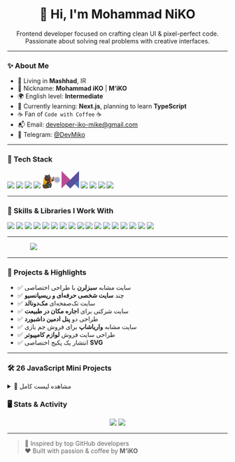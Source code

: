 <h1 align="center">👋 Hi, I'm Mohammad NiKO</h1>
<p align="center">
  Frontend developer focused on crafting clean UI & pixel-perfect code. Passionate about solving real problems with creative interfaces.
</p>

---

### ✨ About Me

- 📍 Living in **Mashhad**, IR
- 💬 Nickname: **Mohammad iKO** | **M’iKO**  
- 🌍 English level: **Intermediate**  
- 🚀 Currently learning: **Next.js**, planning to learn **TypeScript**  
- ☕ Fan of `Code with Coffee` ☕  
- 📬 Email: [developer-iko-mike@gmail.com](mailto:developer-iko-mike@gmail.com)  
- 💬 Telegram: [@DevMiko](https://t.me/DevMiko)  

---

### 🔧 Tech Stack

<p align="left">
  <img src="https://cdn.jsdelivr.net/gh/devicons/devicon/icons/html5/html5-original.svg" width="40" />
  <img src="https://cdn.jsdelivr.net/gh/devicons/devicon/icons/css3/css3-original.svg" width="40" />
  <img src="https://cdn.jsdelivr.net/gh/devicons/devicon/icons/javascript/javascript-original.svg" width="40" />
  <img src="https://cdn.jsdelivr.net/gh/devicons/devicon/icons/react/react-original.svg" width="40" />
  <img src="./zustand.png" width="40" title="Framer Motion" />
  <img src="./framerMotion.png" width="40" title="Zustand" />
  <img src="https://cdn.jsdelivr.net/gh/devicons/devicon/icons/bootstrap/bootstrap-original.svg" width="40" />
  <img src="https://cdn.jsdelivr.net/gh/devicons/devicon/icons/materialui/materialui-original.svg" width="40" />
  <img src="https://cdn.jsdelivr.net/gh/devicons/devicon/icons/axios/axios-plain.svg" width="40" />
  <img src="https://cdn.jsdelivr.net/gh/devicons/devicon/icons/git/git-original.svg" width="40" />
</p>

---

### 🎯 Skills & Libraries I Work With

<p align="left"> <img src="https://img.shields.io/badge/react_router-CA4245?style=for-the-badge&logo=react-router&logoColor=white" /> <img src="https://img.shields.io/badge/react_bootstrap-7952B3?style=for-the-badge&logo=bootstrap&logoColor=white" /> <img src="https://img.shields.io/badge/react_icons-61DAFB?style=for-the-badge&logo=react&logoColor=white" /> <img src="https://img.shields.io/badge/react_toastify-4CAF50?style=for-the-badge&logo=react&logoColor=white" /> <img src="https://img.shields.io/badge/sweetalert2-FF5C5C?style=for-the-badge&logo=sweetalert2&logoColor=white" /> <img src="https://img.shields.io/badge/react_shimmer_Effects-8E44AD?style=for-the-badge&logo=react&logoColor=white" /> <img src="https://img.shields.io/badge/react_hook_form-EC5990?style=for-the-badge&logo=reacthookform&logoColor=white" /> <img src="https://img.shields.io/badge/formik-000000?style=for-the-badge&logo=formik&logoColor=white" /> <img src="https://img.shields.io/badge/yup-4B5563?style=for-the-badge&logo=yup&logoColor=white" /> <img src="https://img.shields.io/badge/axios-5A29E4?style=for-the-badge&logo=axios&logoColor=white" /> <img src="https://img.shields.io/badge/jwt_decode-000000?style=for-the-badge&logo=jsonwebtokens&logoColor=white" /> <img src="https://img.shields.io/badge/recharts-FF6384?style=for-the-badge&logo=recharts&logoColor=white" /> <img src="https://img.shields.io/badge/typewriter_effect-000000?style=for-the-badge&logo=typewriter&logoColor=white" /> <img src="https://img.shields.io/badge/swiper-6332F6?style=for-the-badge&logo=swiper&logoColor=white" /> <img src="https://img.shields.io/badge/react_draggable-FFC300?style=for-the-badge&logo=react&logoColor=black" /> <img src="https://img.shields.io/badge/lodash-3492FF?style=for-the-badge&logo=lodash&logoColor=white" /> <img src="https://img.shields.io/badge/json_server-000000?style=for-the-badge&logo=json&logoColor=white" /> </p>

---

<p align="center">
  <img src="/typing.gif" width="400" style="min-width: 400px; max-width: 100%;" />
</p>

---

### 🧠 Projects & Highlights

- ✅ سایت مشابه **سبزلرن** با طراحی اختصاصی  
- ✅ چند **سایت شخصی حرفه‌ای و ریسپانسیو**  
- ✅ سایت تک‌صفحه‌ای **مک‌دونالد**  
- ✅ سایت شرکتی برای **اجاره مکان در طبیعت**  
- ✅ طراحی دو **پنل ادمین داشبورد**  
- ✅ سایت مشابه **واریاشاپ** برای فروش جم بازی  
- ✅ طراحی سایت فروش **لوازم کامپیوتر**  
- ✅ انتشار یک پکیج اختصاصی **SVG**

---

### 🛠 26 JavaScript Mini Projects

<details>
<summary>📂 مشاهده لیست کامل</summary>

```

1. AboutKey         10. LoadingBeforeSite    19. Profile
2. BookList         11. MakeLorem            20. Random-BG
3. BoxRandomImage   12. multiplay            21. RegEx
4. BuyTickets       13. MusicPlayer          22. RightClickMenu
5. Convert-C-To-F   14. MusicPlayer2         23. SearchBoxCoustomTitle
6. GetUsersRandom   15. NoteApp              24. ShoesShop
7. InputMaxLengh    16. NoteApp2             25. ThemeSwitcher
8. KeyBoard         17. Pageitions           26. TodoList
9. LightRange       18. PasswordToggle

```

</details>

### 🖥 Stats & Activity

<p align="center">
  <img src="https://github-readme-stats.vercel.app/api?username=developer-iko-mike&show_icons=true&theme=radical" width="450" />
  <img src="https://github-readme-stats.vercel.app/api/top-langs/?username=developer-iko-mike&layout=compact&theme=radical" width="350" />
</p>

---

> 🧠 Inspired by top GitHub developers  
> ❤️ Built with passion & coffee by **M’iKO**
